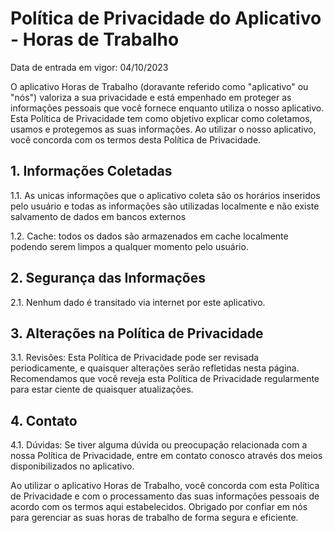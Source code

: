 # Política de Privacidade do Aplicativo - Horas de Trabalho

Data de entrada em vigor: 04/10/2023

O aplicativo Horas de Trabalho (doravante referido como "aplicativo" ou "nós") valoriza a sua privacidade e está empenhado em proteger as informações pessoais que você fornece enquanto utiliza o nosso aplicativo. Esta Política de Privacidade tem como objetivo explicar como coletamos, usamos e protegemos as suas informações. Ao utilizar o nosso aplicativo, você concorda com os termos desta Política de Privacidade.

## 1. Informações Coletadas

1.1. As unicas informações que o aplicativo coleta são os horários inseridos pelo usuário e todas as informações são utilizadas localmente e não existe salvamento de dados em bancos externos

1.2. Cache: todos os dados são armazenados em cache localmente podendo serem limpos a qualquer momento pelo usuário.

## 2. Segurança das Informações

2.1. Nenhum dado é transitado via internet por este aplicativo.

## 3. Alterações na Política de Privacidade

3.1. Revisões: Esta Política de Privacidade pode ser revisada periodicamente, e quaisquer alterações serão refletidas nesta página. Recomendamos que você reveja esta Política de Privacidade regularmente para estar ciente de quaisquer atualizações.

## 4. Contato

4.1. Dúvidas: Se tiver alguma dúvida ou preocupação relacionada com a nossa Política de Privacidade, entre em contato conosco através dos meios disponibilizados no aplicativo.

Ao utilizar o aplicativo Horas de Trabalho, você concorda com esta Política de Privacidade e com o processamento das suas informações pessoais de acordo com os termos aqui estabelecidos. Obrigado por confiar em nós para gerenciar as suas horas de trabalho de forma segura e eficiente.
